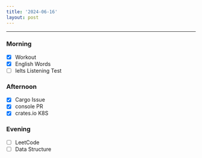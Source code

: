 ```yaml
---
title: '2024-06-16'
layout: post
---
```


---

### Morning

- [x] Workout
- [x] English Words
- [ ] Ielts Listening Test

### Afternoon

- [x] Cargo Issue
- [x] console PR
- [x] crates.io K8S

### Evening

- [ ] LeetCode
- [ ] Data Structure
